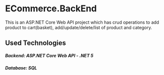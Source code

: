 # ECommerce.BackEnd
This is an ASP.NET Core Web API project which has crud operations to add product to cart(basket), add/update/delete/list of product and category. 

## Used Technologies
##### Backend: ASP.NET Core Web API - .NET 5
##### Database: SQL


